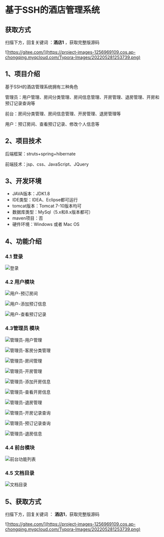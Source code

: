# 基于SSH的酒店管理系统

## 获取方式

扫描下方，回复关键词  ：**酒店1** ，获取完整版源码

![https://gitee.com/](https://project-images-1256969109.cos.ap-chongqing.myqcloud.com/Typora-Images/202205281253739.png)

## 1、项目介绍

基于SSH的酒店管理系统拥有三种角色

管理员：用户管理、房间分类管理、房间信息管理、开房管理、退房管理、开房和预订记录查询等

前台：房间分类管理、房间信息管理、开房管理、退房管理等

用户：预订房间、查看预订记录、修改个人信息等


## 2、项目技术

后端框架：struts+spring+hibernate

前端技术：jsp、css、JavaScript、JQuery

## 3、开发环境

- JAVA版本：JDK1.8
- IDE类型：IDEA、Eclipse都可运行
- tomcat版本：Tomcat 7-10版本均可
- 数据库类型：MySql（5.x和8.x版本都可） 
- maven项目：否
- 硬件环境：Windows 或者 Mac OS


## 4、功能介绍

### 4.1 登录

![登录](https://project-images-1256969109.cos.ap-chongqing.myqcloud.com/Typora-Images/202208071621136.jpg)

### 4.2 用户模块

![用户-预订房间](https://project-images-1256969109.cos.ap-chongqing.myqcloud.com/Typora-Images/202208071622189.jpg)

![用户-添加预订信息](https://project-images-1256969109.cos.ap-chongqing.myqcloud.com/Typora-Images/202208071622159.jpg)

![用户-查看预订记录](https://project-images-1256969109.cos.ap-chongqing.myqcloud.com/Typora-Images/202208071622373.jpg)

### 4.3管理员 模块

![管理员-用户管理](https://project-images-1256969109.cos.ap-chongqing.myqcloud.com/Typora-Images/202208071622455.jpg)

![管理员-客房分类管理](https://project-images-1256969109.cos.ap-chongqing.myqcloud.com/Typora-Images/202208071622257.jpg)

![管理员-房间管理](https://project-images-1256969109.cos.ap-chongqing.myqcloud.com/Typora-Images/202208071622174.jpg)

![管理员-开房管理](https://project-images-1256969109.cos.ap-chongqing.myqcloud.com/Typora-Images/202208071622603.jpg)

![管理员-添加开房信息](https://project-images-1256969109.cos.ap-chongqing.myqcloud.com/Typora-Images/202208071622183.jpg)

![管理员-查看开房信息](https://project-images-1256969109.cos.ap-chongqing.myqcloud.com/Typora-Images/202208071622541.jpg)

![管理员-退房管理](https://project-images-1256969109.cos.ap-chongqing.myqcloud.com/Typora-Images/202208071622273.jpg)

![管理员-开房记录查询](https://project-images-1256969109.cos.ap-chongqing.myqcloud.com/Typora-Images/202208071622838.jpg)

![管理员-预订记录查询](https://project-images-1256969109.cos.ap-chongqing.myqcloud.com/Typora-Images/202208071622854.jpg)

![管理员-退房信息](https://project-images-1256969109.cos.ap-chongqing.myqcloud.com/Typora-Images/202208071622514.jpg)

### 4.4 前台模块

![前台功能列表](https://project-images-1256969109.cos.ap-chongqing.myqcloud.com/Typora-Images/202208071622943.jpg)

### 4.5 文档目录

![文档目录](https://project-images-1256969109.cos.ap-chongqing.myqcloud.com/Typora-Images/202208071622692.jpg)

## 5、获取方式

扫描下方，回复关键词  ： **酒店1**，获取完整版源码



![https://gitee.com/](https://project-images-1256969109.cos.ap-chongqing.myqcloud.com/Typora-Images/202205281253739.png)

